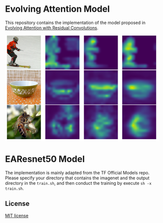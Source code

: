 # Evolving Attention Model

This repository contains the implementation of the model proposed in [Evolving Attention with Residual Convolutions](https://arxiv.org/pdf/2102.12895.pdf).

![Evolving Attention](EvolvingAttention.png)

# EAResnet50 Model

The implementation is mainly adapted from the TF Official Models repo. Please specify your directory that contains the imagenet and the output directory in the `train.sh`, and then conduct the training by execute `sh -x train.sh`.


## License

[MIT license](LICENSE)

